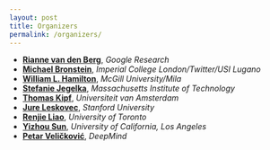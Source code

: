 ```yaml
---
layout: post
title: Organizers
permalink: /organizers/
---
```


- [**Rianne van den Berg**](https://riannevdberg.github.io), *Google Research*
- [**Michael Bronstein**](https://www.imperial.ac.uk/people/m.bronstein), *Imperial College London/Twitter/USI Lugano*
- [**William L. Hamilton**](https://williamleif.github.io), *McGill University/Mila*
- [**Stefanie Jegelka**](https://people.csail.mit.edu/stefje/), *Massachusetts Institute of Technology*
- [**Thomas Kipf**](http://tkipf.github.io), *Universiteit van Amsterdam*
- [**Jure Leskovec**](https://cs.stanford.edu/~jure/), *Stanford University*
- [**Renjie Liao**](http://www.cs.toronto.edu/~rjliao/), *University of Toronto*
- [**Yizhou Sun**](http://web.cs.ucla.edu/~yzsun/), *University of California, Los Angeles*
- [**Petar Veličković**](https://www.cst.cam.ac.uk/~pv273/), *DeepMind*
